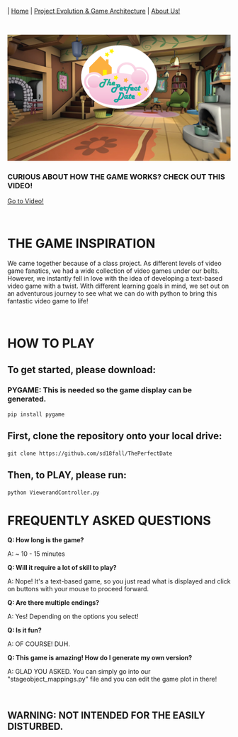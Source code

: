 
| [Home](index.md) 	| [Project Evolution & Game Architecture](gamearc.md) 	| [About Us!](aboutus.md)

&nbsp;
&nbsp;

![](TitleScreen.png)

### CURIOUS ABOUT HOW THE GAME WORKS? CHECK OUT THIS VIDEO!
[Go to Video!](https://www.youtube.com/watch?v=7IkMg99j7lA&feature=youtu.be)

&nbsp;

# THE GAME INSPIRATION

We came together because of a class project. As different levels of video game fanatics, we had a wide collection of video games under our belts. However, we instantly fell in love with the idea of developing a text-based video game with a twist. With different learning goals in mind, we set out on an adventurous journey to see what we can do with python to bring this fantastic video game to life!

&nbsp;

# HOW TO PLAY

## To get started, please download:

### PYGAME: This is needed so the game display can be generated.

```
pip install pygame
```

## First, clone the repository onto your local drive:

```
git clone https://github.com/sd18fall/ThePerfectDate
```

## Then, to **PLAY**, please run:

```
python ViewerandController.py
```

# FREQUENTLY ASKED QUESTIONS

**Q: How long is the game?**

A: ~ 10 - 15 minutes

**Q: Will it require a lot of skill to play?**

A: Nope! It's a text-based game, so you just read what is displayed and click on buttons with your mouse to proceed forward.

**Q: Are there multiple endings?**

A: Yes! Depending on the options you select!

**Q: Is it fun?**

A: OF COURSE! DUH.

**Q: This game is amazing! How do I generate my own version?**

A: GLAD YOU ASKED. You can simply go into our "stageobject_mappings.py" file and you can edit the game plot in there!

&nbsp;

## WARNING: NOT INTENDED FOR THE EASILY DISTURBED.
